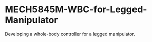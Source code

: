 # MECH5845M-WBC-for-Legged-Manipulator
 Developing a whole-body controller for a legged manipulator.
